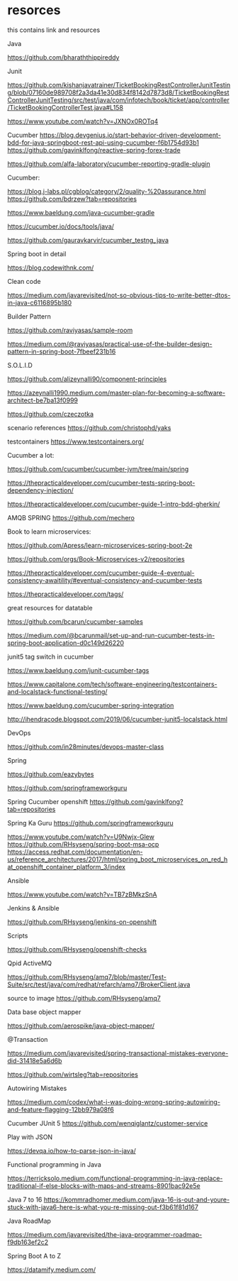 # resorces
this contains link and resources

Java

https://github.com/bharaththippireddy

Junit

https://github.com/kishanjavatrainer/TicketBookingRestControllerJunitTesting/blob/07160de989708f2a3da41e30d834f8142d7873d8/TicketBookingRestControllerJunitTesting/src/test/java/com/infotech/book/ticket/app/controller/TicketBookingControllerTest.java#L158


https://www.youtube.com/watch?v=JXNOx0ROTq4


Cucumber
https://blog.devgenius.io/start-behavior-driven-development-bdd-for-java-springboot-rest-api-using-cucumber-f6b1754d93b1
https://github.com/gavinklfong/reactive-spring-forex-trade


https://github.com/alfa-laboratory/cucumber-reporting-gradle-plugin

Cucumber:

https://blog.j-labs.pl/cgblog/category/2/quality-%20assurance.html
https://github.com/bdrzew?tab=repositories


https://www.baeldung.com/java-cucumber-gradle

https://cucumber.io/docs/tools/java/

https://github.com/gauravkarvir/cucumber_testng_java


Spring boot in detail

https://blog.codewithnk.com/

Clean code

https://medium.com/javarevisited/not-so-obvious-tips-to-write-better-dtos-in-java-c6116895b180


Builder Pattern

https://github.com/raviyasas/sample-room

https://medium.com/@raviyasas/practical-use-of-the-builder-design-pattern-in-spring-boot-7fbeef231b16



S.O.L.I.D 

https://github.com/alizeynalli90/component-principles

https://azeynalli1990.medium.com/master-plan-for-becoming-a-software-architect-be7ba13f0999



https://github.com/czeczotka

scenario references
https://github.com/christophd/yaks

testcontainers
https://www.testcontainers.org/


Cucumber a lot:

https://github.com/cucumber/cucumber-jvm/tree/main/spring

https://thepracticaldeveloper.com/cucumber-tests-spring-boot-dependency-injection/

https://thepracticaldeveloper.com/cucumber-guide-1-intro-bdd-gherkin/

AMQB SPRING
https://github.com/mechero

Book to learn microservices:

https://github.com/Apress/learn-microservices-spring-boot-2e

https://github.com/orgs/Book-Microservices-v2/repositories

https://thepracticaldeveloper.com/cucumber-guide-4-eventual-consistency-awaitility/#eventual-consistency-and-cucumber-tests

https://thepracticaldeveloper.com/tags/


great resources for datatable

https://github.com/bcarun/cucumber-samples

https://medium.com/@bcarunmail/set-up-and-run-cucumber-tests-in-spring-boot-application-d0c149d26220


junit5 tag switch in cucumber

https://www.baeldung.com/junit-cucumber-tags


https://www.capitalone.com/tech/software-engineering/testcontainers-and-localstack-functional-testing/

https://www.baeldung.com/cucumber-spring-integration

http://ihendracode.blogspot.com/2019/06/cucumber-junit5-localstack.html


DevOps

https://github.com/in28minutes/devops-master-class

Spring

https://github.com/eazybytes

https://github.com/springframeworkguru


Spring Cucumber openshift
https://github.com/gavinklfong?tab=repositories


Spring Ka Guru
https://github.com/springframeworkguru

https://www.youtube.com/watch?v=U9Nwjx-Glew
https://github.com/RHsyseng/spring-boot-msa-ocp
https://access.redhat.com/documentation/en-us/reference_architectures/2017/html/spring_boot_microservices_on_red_hat_openshift_container_platform_3/index


Ansible

https://www.youtube.com/watch?v=TB7zBMkzSnA

Jenkins & Ansible

https://github.com/RHsyseng/jenkins-on-openshift

Scripts

https://github.com/RHsyseng/openshift-checks

Qpid ActiveMQ

https://github.com/RHsyseng/amq7/blob/master/Test-Suite/src/test/java/com/redhat/refarch/amq7/BrokerClient.java


source to image
https://github.com/RHsyseng/amq7


Data base object mapper

https://github.com/aerospike/java-object-mapper/


@Transaction

https://medium.com/javarevisited/spring-transactional-mistakes-everyone-did-31418e5a6d6b

https://github.com/wirtsleg?tab=repositories


Autowiring Mistakes

https://medium.com/codex/what-i-was-doing-wrong-spring-autowiring-and-feature-flagging-12bb979a08f6


Cucumber JUnit 5
https://github.com/wenqiglantz/customer-service

Play with JSON

https://devqa.io/how-to-parse-json-in-java/


Functional programming in Java

https://terricksolo.medium.com/functional-programming-in-java-replace-traditional-if-else-blocks-with-maps-and-streams-8901bac92e5e

Java 7 to 16
https://kommradhomer.medium.com/java-16-is-out-and-youre-stuck-with-java6-here-is-what-you-re-missing-out-f3b61f81d167


Java RoadMap

https://medium.com/javarevisited/the-java-programmer-roadmap-f9db163ef2c2


Spring Boot A to Z

https://datamify.medium.com/
